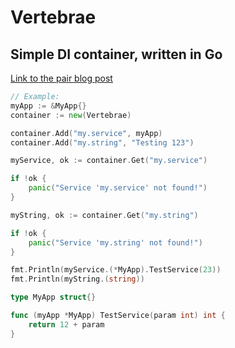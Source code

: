 # Vertebrae
## Simple DI container, written in Go
[Link to the pair blog post](http://ewanvalentine.io/writing-a-service-container-in-go/)

```go
// Example:
myApp := &MyApp{}
container := new(Vertebrae)

container.Add("my.service", myApp)
container.Add("my.string", "Testing 123")

myService, ok := container.Get("my.service")

if !ok {
    panic("Service 'my.service' not found!")    
}

myString, ok := container.Get("my.string")

if !ok {
    panic("Service 'my.string' not found!")    
}

fmt.Println(myService.(*MyApp).TestService(23))
fmt.Println(myString.(string))

type MyApp struct{}

func (myApp *MyApp) TestService(param int) int {
	return 12 + param
}
```
